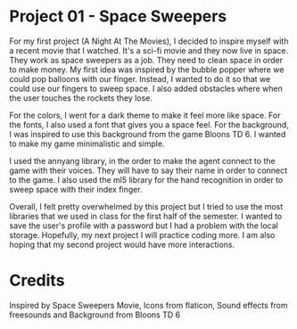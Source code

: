 # Project 01 - Space Sweepers

For my first project (A Night At The Movies), I decided to inspire myself with a recent movie that I watched. It's a sci-fi movie and they now live in space. They work as space sweepers as a job. They need to clean space in order to make money. My first idea was inspired by the bubble popper where we could pop balloons with our finger. Instead, I wanted to do it so that we could use our fingers to sweep space. I also added obstacles where when the user touches the rockets they lose. 

For the colors, I went for a dark theme to make it feel more like space. For the fonts, I also used a font that gives you a space feel. For the background, I was inspired to use this background from the game Bloons TD 6. I wanted to make my game minimalistic and simple. 

I used the annyang library, in the order to make the agent connect to the game with their voices. They will have to say their name in order to connect to the game. I also used the ml5 library for the hand recognition in order to sweep space with their index finger.

Overall, I felt pretty overwhelmed by this project but I tried to use the most libraries that we used in class for the first half of the semester. I wanted to save the user's profile with a password but I had a problem with the local storage. Hopefully, my next project I will practice coding more. I am also hoping that my second project would have more interactions.

# Credits

Inspired by Space Sweepers Movie, Icons from flaticon, Sound effects from freesounds and Background from Bloons TD 6
